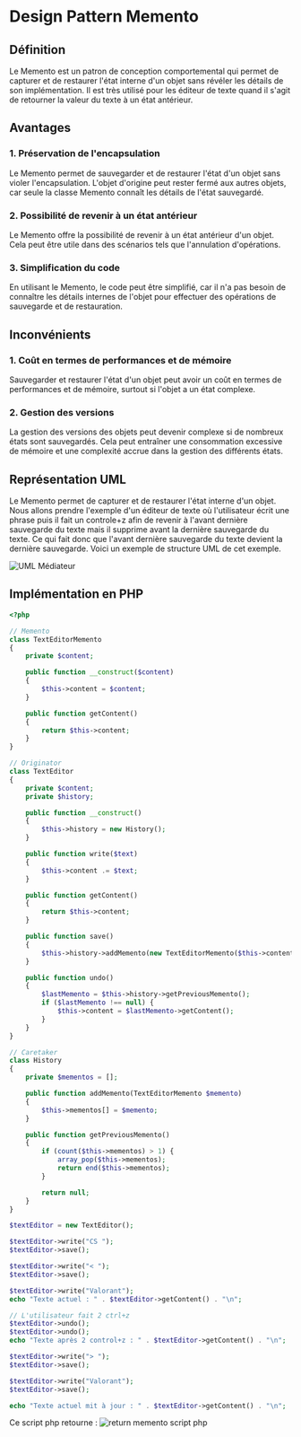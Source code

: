 # Design Pattern Memento

## Définition

Le Memento est un patron de conception comportemental qui permet de capturer et de restaurer l'état interne d'un objet
sans révéler les détails de son implémentation. Il est très utilisé pour les éditeur de texte quand il s'agit de
retourner la valeur du texte à un état antérieur.

## Avantages

### 1. Préservation de l'encapsulation

Le Memento permet de sauvegarder et de restaurer l'état d'un objet sans violer l'encapsulation. L'objet d'origine peut
rester fermé aux autres objets, car seule la classe Memento connaît les détails de l'état sauvegardé.

### 2. Possibilité de revenir à un état antérieur

Le Memento offre la possibilité de revenir à un état antérieur d'un objet. Cela peut être utile dans des scénarios tels
que l'annulation d'opérations.

### 3. Simplification du code

En utilisant le Memento, le code peut être simplifié, car il n'a pas besoin de connaître les détails internes de
l'objet pour effectuer des opérations de sauvegarde et de restauration.

## Inconvénients

### 1. Coût en termes de performances et de mémoire

Sauvegarder et restaurer l'état d'un objet peut avoir un coût en termes de performances et de mémoire, surtout si
l'objet a un état complexe.

### 2. Gestion des versions

La gestion des versions des objets peut devenir complexe si de nombreux états sont sauvegardés. Cela peut entraîner une
consommation excessive de mémoire et une complexité accrue dans la gestion des différents états.

## Représentation UML

Le Memento permet de capturer et de restaurer l'état interne d'un objet.
Nous allons prendre l'exemple d'un éditeur de texte où l'utilisateur écrit une phrase puis il fait un controle+z afin de
revenir à l'avant dernière sauvegarde du texte mais il supprime avant la dernière sauvegarde du texte.
Ce qui fait donc que l'avant dernière sauvegarde du texte devient la dernière sauvegarde.
Voici un exemple de structure UML de cet exemple.

![UML Médiateur](https://i.ibb.co/nR38k44/UML-momento.png)

## Implémentation en PHP

```php
<?php

// Memento
class TextEditorMemento
{
    private $content;

    public function __construct($content)
    {
        $this->content = $content;
    }

    public function getContent()
    {
        return $this->content;
    }
}

// Originator
class TextEditor
{
    private $content;
    private $history;

    public function __construct()
    {
        $this->history = new History();
    }

    public function write($text)
    {
        $this->content .= $text;
    }

    public function getContent()
    {
        return $this->content;
    }

    public function save()
    {
        $this->history->addMemento(new TextEditorMemento($this->content));
    }

    public function undo()
    {
        $lastMemento = $this->history->getPreviousMemento();
        if ($lastMemento !== null) {
            $this->content = $lastMemento->getContent();
        }
    }
}

// Caretaker
class History
{
    private $mementos = [];

    public function addMemento(TextEditorMemento $memento)
    {
        $this->mementos[] = $memento;
    }

    public function getPreviousMemento()
    {
        if (count($this->mementos) > 1) {
            array_pop($this->mementos);
            return end($this->mementos);
        }

        return null;
    }
}

$textEditor = new TextEditor();

$textEditor->write("CS ");
$textEditor->save();

$textEditor->write("< ");
$textEditor->save();

$textEditor->write("Valorant");
echo "Texte actuel : " . $textEditor->getContent() . "\n";

// L'utilisateur fait 2 ctrl+z
$textEditor->undo();
$textEditor->undo();
echo "Texte après 2 control+z : " . $textEditor->getContent() . "\n";

$textEditor->write("> ");
$textEditor->save();

$textEditor->write("Valorant");
$textEditor->save();

echo "Texte actuel mit à jour : " . $textEditor->getContent() . "\n";
```
Ce script php retourne : ![return memento script php](https://i.ibb.co/r2sXb4n/return-memento.png)
